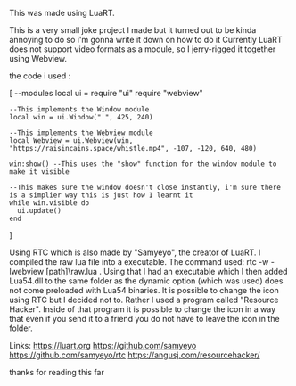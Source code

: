 This was made using LuaRT.

This is a very small joke project I made but it turned out to be kinda annoying to do so i'm gonna write it down on how to do it
Currently LuaRT does not support video formats as a module, so I jerry-rigged it together using Webview.

the code i used :

[
	--modules
	local ui = require "ui"
	require "webview"

	--This implements the Window module
	local win = ui.Window(" ", 425, 240)

	--This implements the Webview module
	local Webview = ui.Webview(win, "https://raisincains.space/whistle.mp4", -107, -120, 640, 480)

	win:show() --This uses the "show" function for the window module to make it visible

	--This makes sure the window doesn't close instantly, i'm sure there is a simplier way this is just how I learnt it
	while win.visible do 
	  ui.update()
	end
]

Using RTC which is also made by "Samyeyo", the creator of LuaRT. I compiled the raw lua file into a executable.
The command used:
	rtc -w -lwebview [path]\raw.lua .
Using that I had an executable which I then added Lua54.dll to the same folder as the dynamic option (which was used) does not come preloaded with Lua54 binaries.
It is possible to change the icon using RTC but I decided not to. Rather I used a program called "Resource Hacker". 
Inside of that program it is possible to change the icon in a way that even if you send it to a friend you do not have to leave the icon in the folder.

Links:
https://luart.org
https://github.com/samyeyo
https://github.com/samyeyo/rtc
https://angusj.com/resourcehacker/

thanks for reading this far
